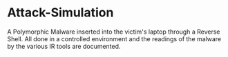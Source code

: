 # Attack-Simulation
A Polymorphic Malware inserted into the victim's laptop through a Reverse Shell. All done in a controlled environment and the readings of the malware by the various IR tools are documented. 
